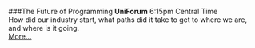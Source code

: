 ###The Future of Programming
**UniForum** 6:15pm Central Time<br>
How did our industry start, what paths did it take to get to where we are, and where is it going.<br>
[More...](https://www.meetup.com/UniForum-Chicago/events/280413555)